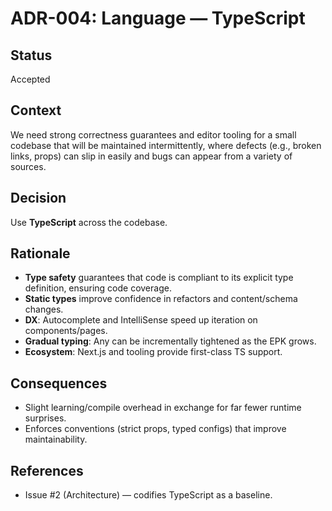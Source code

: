 # ADR-004: Language — TypeScript

## Status
Accepted

## Context
We need strong correctness guarantees and editor tooling for a small codebase that will be maintained intermittently, where defects (e.g., broken links, props) can slip in easily and bugs can appear from a variety of sources.

## Decision
Use **TypeScript** across the codebase.

## Rationale
- **Type safety** guarantees that code is compliant to its explicit type definition, ensuring code coverage.
- **Static types** improve confidence in refactors and content/schema changes.
- **DX**: Autocomplete and IntelliSense speed up iteration on components/pages.
- **Gradual typing**: Any can be incrementally tightened as the EPK grows.
- **Ecosystem**: Next.js and tooling provide first-class TS support.

## Consequences
- Slight learning/compile overhead in exchange for far fewer runtime surprises.
- Enforces conventions (strict props, typed configs) that improve maintainability.

## References
- Issue #2 (Architecture) — codifies TypeScript as a baseline.
